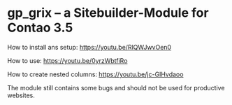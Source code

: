 # gp_grix – a Sitebuilder-Module for Contao 3.5

How to install ans setup:
https://youtu.be/RlQWJwvOen0

How to use:
https://youtu.be/0yrzWbtfiRo

How to create nested columns:
https://youtu.be/jc-GIHvdaoo


The module still contains some bugs and should not be used for productive websites.
 


